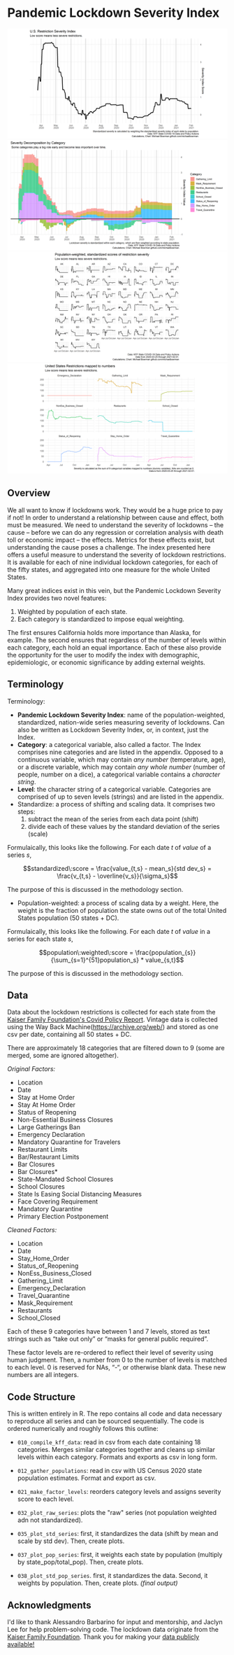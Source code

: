 # Pandemic Lockdown Severity Index

![](Results/plots/pop_std_national.png)
![](Results/plots/pop_std_categories_decomp.png)
![](Results/plots/pop_std_states.png)
![](Results/plots/categories_states.png)

## Overview
We all want to know if lockdowns work. They would be a huge price to pay if not! In order to understand a relationship between cause and effect, both must be measured. We need to understand the severity of lockdowns – the cause – before we can do any regression or correlation analysis with death toll or economic impact – the effects. Metrics for these effects exist, but understanding the cause poses a challenge. The index presented here offers a useful measure to understand the severity of lockdown restrictions. It is available for each of nine individual lockdown categories, for each of the fifty states, and aggregated into one measure for the whole United States. 

Many great indices exist in this vein, but the Pandemic Lockdown Severity Index provides two novel features:
1)	Weighted by population of each state.
2)	Each category is standardized to impose equal weighting.

The first ensures California holds more importance than Alaska, for example. The second ensures that regardless of the number of levels within each category, each hold an equal importance. Each of these also provide the opportunity for the user to modify the index with demographic, epidemiologic, or economic significance by adding external weights. 

## Terminology
Terminology:
-	**Pandemic Lockdown Severity Index**: name of the population-weighted, standardized, nation-wide series measuring severity of lockdowns. Can also be written as Lockdown Severity Index, or, in context, just the Index.
-	**Category**: a categorical variable, also called a factor. The Index comprises nine categories and are listed in the appendix. Opposed to a continuous variable, which may contain *any number* (temperature, age), or a discrete variable, which may contain *any whole number* (number of people, number on a dice), a categorical variable contains a *character string*.
-	**Level**: the character string of a categorical variable. Categories are comprised of up to seven levels (strings) and are listed in the appendix. 
- 	Standardize: a process of shifting and scaling data. It comprises two steps:
	1) subtract the mean of the series from each data point (shift)
	2) divide each of these values by the standard deviation of the series (scale)

Formulaically, this looks like the following. For each date *t* of *value* of a series *s*, 

```math
standardized\:score = \frac{value_{t,s} - mean_s}{std dev_s} = \frac{v_{t,s} - \overline{v_s}}{\sigma_s}
```
    
The purpose of this is discussed in the methodology section.


- Population-weighted: a process of scaling data by a weight. Here, the weight is the fraction of population the state owns out of the total United States population (50 states + DC). 

Formulaically, this looks like the following. For each date *t* of *value* in a series for each state *s*, 
    
```math
population\:weighted\:score = \frac{population_{s}}{\sum_{s=1}^{51}population_s} * value_{s,t}
```
    
The purpose of this is discussed in the methodology section. 


## Data
Data about the lockdown restrictions is collected for each state from the [Kaiser Family Foundation's Covid Policy Report](/https://www.kff.org/report-section/state-covid-19-data-and-policy-actions-policy-actions/). Vintage data is collected using the Way Back Machine(https://archive.org/web/) and stored as one csv per date, containing all 50 states + DC. 

There are approximately 18 categories that are filtered down to 9 (some are merged, some are ignored altogether). 

*Original Factors:*
- Location     
- Date   
- Stay at Home Order  
- Stay At Home Order 
- Status of Reopening                       
- Non-Essential Business Closures
- Large Gatherings Ban   
- Emergency Declaration 
- Mandatory Quarantine for Travelers             
- Restaurant Limits 
- Bar/Restaurant Limits                
- Bar Closures                                  
- Bar Closures*
- State-Mandated School Closures            
- School Closures
- State Is Easing Social Distancing Measures                        
- Face Covering Requirement 
- Mandatory Quarantine
- Primary Election Postponement            

*Cleaned Factors:*
- Location           
- Date       
- Stay_Home_Order     
- Status_of_Reopening   
- NonEss_Business_Closed
- Gathering_Limit 
- Emergency_Declaration 
- Travel_Quarantine     
- Mask_Requirement     
- Restaurants         
- School_Closed
   

Each of these 9 categories have between 1 and 7 levels, stored as text strings such as “take out only” or “masks for general public required”. 

These factor levels are re-ordered to reflect their level of severity using human judgment. Then, a number from 0 to the number of levels is matched to each level. 0 is reserved for NAs, “-“, or otherwise blank data. These new numbers are all integers. 


## Code Structure
This is written entirely in R. The repo contains all code and data necessary to reproduce all series and can be sourced sequentially. 
The code is ordered numerically and roughly follows this outline:

- `010_compile_kff_data`: read in csv from each date containing 18 categories. Merges similar categories together and cleans up similar levels within each category. Formats and exports as csv in long form.

- `012_gather_populations`: read in csv with US Census 2020 state population estimates. Format and export as csv.

- `021_make_factor_levels`: reorders category levels and assigns severity score to each level.

- `032_plot_raw_series`: plots the "raw" series (not population weighted adn not standardized). 

- `035_plot_std_series`: first, it standardizes the data (shift by mean and scale by std dev). Then, create plots.

- `037_plot_pop_series`: first, it weights each state by population (multiply by state_pop/total_pop). Then, create plots.

- `038_plot_std_pop_series`. first, it standardizes the data. Second, it weights by population. Then, create plots. *(final output)*

## Acknowledgments 
I'd like to thank Alessandro Barbarino for input and mentorship, and Jaclyn Lee for help problem-solving code.
The lockdown data originate from the [Kaiser Family Foundation](https://www.kff.org/report-section/state-covid-19-data-and-policy-actions-policy-actions/). Thank you for making your [data publicly available!](https://github.com/KFFData/COVID-19-Data/tree/kff_master/State%20Policy%20Actions/State%20Social%20Distancing%20Actions)


